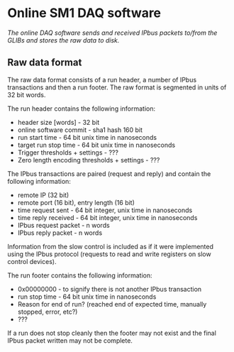 Online SM1 DAQ software
=======================

_The online DAQ software sends and received IPbus packets to/from the GLIBs and stores the raw data to disk._

Raw data format
---------------

The raw data format consists of a run header, a number of IPbus transactions and then a run footer.
The raw format is segmented in units of 32 bit words.

The run header contains the following information:

* header size [words] - 32 bit
* online software commit - sha1 hash 160 bit
* run start time - 64 bit unix time in nanoseconds
* target run stop time - 64 bit unix time in nanoseconds
* Trigger thresholds + settings - ???
* Zero length encoding thresholds + settings - ???


The IPbus transactions are paired (request and reply) and contain the following information:

* remote IP (32 bit)
* remote port (16 bit), entry length (16 bit)
* time request sent - 64 bit integer, unix time in nanoseconds
* time reply received - 64 bit integer, unix time in nanoseconds
* IPbus request packet - n words
* IPbus reply packet - n words

Information from the slow control is included as if it were implemented using the IPbus protocol (requests to read and write registers on slow control devices).

The run footer contains the following information:

* 0x00000000 - to signify there is not another IPbus transaction
* run stop time - 64 bit unix time in nanoseconds
* Reason for end of run? (reached end of expected time, manually stopped, error, etc?)
* ???

If a run does not stop cleanly then the footer may not exist and the final IPbus packet written may not be complete.
